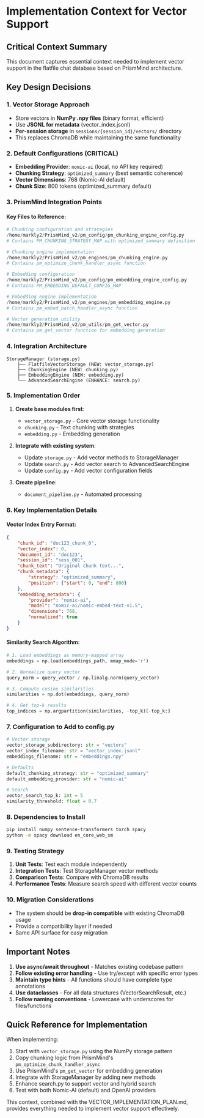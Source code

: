 # Implementation Context for Vector Support

## Critical Context Summary

This document captures essential context needed to implement vector support in the flatfile chat database based on PrismMind architecture.

## Key Design Decisions

### 1. Vector Storage Approach
- Store vectors in **NumPy .npy files** (binary format, efficient)
- Use **JSONL for metadata** (vector_index.jsonl)
- **Per-session storage** in `sessions/{session_id}/vectors/` directory
- This replaces ChromaDB while maintaining the same functionality

### 2. Default Configurations (CRITICAL)
- **Embedding Provider**: `nomic-ai` (local, no API key required)
- **Chunking Strategy**: `optimized_summary` (best semantic coherence)
- **Vector Dimensions**: 768 (Nomic-AI default)
- **Chunk Size**: 800 tokens (optimized_summary default)

### 3. PrismMind Integration Points

#### Key Files to Reference:
```python
# Chunking configuration and strategies
/home/markly2/PrismMind_v2/pm_config/pm_chunking_engine_config.py
# Contains PM_CHUNKING_STRATEGY_MAP with optimized_summary definition

# Chunking engine implementation
/home/markly2/PrismMind_v2/pm_engines/pm_chunking_engine.py
# Contains pm_optimize_chunk_handler_async function

# Embedding configuration
/home/markly2/PrismMind_v2/pm_config/pm_embedding_engine_config.py
# Contains PM_EMBEDDING_DEFAULT_CONFIG_MAP

# Embedding engine implementation
/home/markly2/PrismMind_v2/pm_engines/pm_embedding_engine.py
# Contains pm_embed_batch_handler_async function

# Vector generation utility
/home/markly2/PrismMind_v2/pm_utils/pm_get_vector.py
# Contains pm_get_vector function for embedding generation
```

### 4. Integration Architecture

```
StorageManager (storage.py)
    ├── FlatfileVectorStorage (NEW: vector_storage.py)
    ├── ChunkingEngine (NEW: chunking.py) 
    ├── EmbeddingEngine (NEW: embedding.py)
    └── AdvancedSearchEngine (ENHANCE: search.py)
```

### 5. Implementation Order

1. **Create base modules first**:
   - `vector_storage.py` - Core vector storage functionality
   - `chunking.py` - Text chunking with strategies
   - `embedding.py` - Embedding generation

2. **Integrate with existing system**:
   - Update `storage.py` - Add vector methods to StorageManager
   - Update `search.py` - Add vector search to AdvancedSearchEngine
   - Update `config.py` - Add vector configuration fields

3. **Create pipeline**:
   - `document_pipeline.py` - Automated processing

### 6. Key Implementation Details

#### Vector Index Entry Format:
```json
{
    "chunk_id": "doc123_chunk_0",
    "vector_index": 0,
    "document_id": "doc123",
    "session_id": "sess_001",
    "chunk_text": "Original chunk text...",
    "chunk_metadata": {
        "strategy": "optimized_summary",
        "position": {"start": 0, "end": 800}
    },
    "embedding_metadata": {
        "provider": "nomic-ai",
        "model": "nomic-ai/nomic-embed-text-v1.5",
        "dimensions": 768,
        "normalized": true
    }
}
```

#### Similarity Search Algorithm:
```python
# 1. Load embeddings as memory-mapped array
embeddings = np.load(embeddings_path, mmap_mode='r')

# 2. Normalize query vector
query_norm = query_vector / np.linalg.norm(query_vector)

# 3. Compute cosine similarities
similarities = np.dot(embeddings, query_norm)

# 4. Get top-k results
top_indices = np.argpartition(similarities, -top_k)[-top_k:]
```

### 7. Configuration to Add to config.py

```python
# Vector storage
vector_storage_subdirectory: str = "vectors"
vector_index_filename: str = "vector_index.jsonl"
embeddings_filename: str = "embeddings.npy"

# Defaults
default_chunking_strategy: str = "optimized_summary"
default_embedding_provider: str = "nomic-ai"

# Search
vector_search_top_k: int = 5
similarity_threshold: float = 0.7
```

### 8. Dependencies to Install

```bash
pip install numpy sentence-transformers torch spacy
python -m spacy download en_core_web_sm
```

### 9. Testing Strategy

1. **Unit Tests**: Test each module independently
2. **Integration Tests**: Test StorageManager vector methods
3. **Comparison Tests**: Compare with ChromaDB results
4. **Performance Tests**: Measure search speed with different vector counts

### 10. Migration Considerations

- The system should be **drop-in compatible** with existing ChromaDB usage
- Provide a compatibility layer if needed
- Same API surface for easy migration

## Important Notes

1. **Use async/await throughout** - Matches existing codebase pattern
2. **Follow existing error handling** - Use try/except with specific error types
3. **Maintain type hints** - All functions should have complete type annotations
4. **Use dataclasses** - For all data structures (VectorSearchResult, etc.)
5. **Follow naming conventions** - Lowercase with underscores for files/functions

## Quick Reference for Implementation

When implementing:
1. Start with `vector_storage.py` using the NumPy storage pattern
2. Copy chunking logic from PrismMind's `pm_optimize_chunk_handler_async`
3. Use PrismMind's `pm_get_vector` for embedding generation
4. Integrate with StorageManager by adding new methods
5. Enhance search.py to support vector and hybrid search
6. Test with both Nomic-AI (default) and OpenAI providers

This context, combined with the VECTOR_IMPLEMENTATION_PLAN.md, provides everything needed to implement vector support effectively.